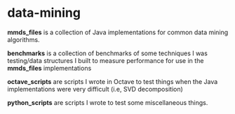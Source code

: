 # data-mining

**mmds_files** is a collection of Java implementations for common data mining algorithms.

**benchmarks** is a collection of benchmarks of some techniques I was testing/data structures I built to measure performance for use
                in the **mmds_files** implementations
                
**octave_scripts** are scripts I wrote in Octave to test things when the Java implementations were very difficult (i.e, SVD decomposition)

**python_scripts** are scripts I wrote to test some miscellaneous things.
                
